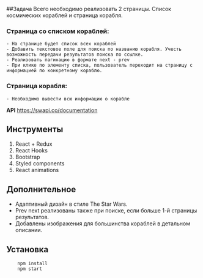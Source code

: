 ##Задача
Всего необходимо реализовать 2 страницы. Список космических кораблей и страница корабля.

### Страница со списком кораблей:

    - На странице будет список всех кораблей
    - Добавить текстовое поле для поиска по названию корабля. Учесть возможность передачи результатов поиска по ссылке. 
    - Реализовать пагинацию в формате next - prev
    - При клике по элементу списка, пользователь переходит на страницу с информацией по конкретному кораблю.

### Страница корабля:

    - Необходимо вывести всю информацию о корабле

**API** https://swapi.co/documentation

## Инструменты
1.  React + Redux
2.	React Hooks
3.  Bootstrap
4.	Styled components
5.	React animations

## Дополнительное
 - Адаптивный дизайн в стиле The Star Wars.
 - Prev next реализованы также при поиске, если больше 1-й страницы результатов.
 - Добавлены изображения для большинства кораблей в детальном описании.          

## Установка
```console
    npm install
    npm start
```